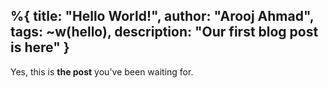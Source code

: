 %{
  title: "Hello World!",
  author: "Arooj Ahmad",
  tags: ~w(hello),
  description: "Our first blog post is here"
}
---
Yes, this is **the post** you've been waiting for.
